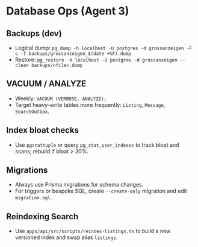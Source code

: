 # Database Ops (Agent 3)

## Backups (dev)
- Logical dump: `pg_dump -h localhost -U postgres -d grossanzeigen -F c -f backups/grossanzeigen_$(date +%F).dump`
- Restore: `pg_restore -h localhost -U postgres -d grossanzeigen --clean backups/<file>.dump`

## VACUUM / ANALYZE
- Weekly: `VACUUM (VERBOSE, ANALYZE);`
- Target heavy-write tables more frequently: `Listing`, `Message`, `SearchOutbox`.

## Index bloat checks
- Use `pgstattuple` or query `pg_stat_user_indexes` to track bloat and scans; rebuild if bloat > 30%.

## Migrations
- Always use Prisma migrations for schema changes.
- For triggers or bespoke SQL, create `--create-only` migration and edit `migration.sql`.

## Reindexing Search
- Use `apps/api/src/scripts/reindex-listings.ts` to build a new versioned index and swap alias `listings`.


